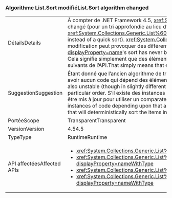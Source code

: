 ### <a name="listsort-algorithm-changed"></a><span data-ttu-id="8924d-101">Algorithme List.Sort modifié</span><span class="sxs-lookup"><span data-stu-id="8924d-101">List.Sort algorithm changed</span></span>

|   |   |
|---|---|
|<span data-ttu-id="8924d-102">Détails</span><span class="sxs-lookup"><span data-stu-id="8924d-102">Details</span></span>|<span data-ttu-id="8924d-103">À compter de .NET Framework 4.5, <xref:System.Collections.Generic.List%601?displayProperty=name>d’algorithme de tri a changé (pour un tri approfondie au lieu d’un tri rapide).</span><span class="sxs-lookup"><span data-stu-id="8924d-103">Beginning in .NET Framework 4.5, <xref:System.Collections.Generic.List%601?displayProperty=name>'s sort algorithm has changed (to be an introspective sort instead of a quick sort).</span></span> <span data-ttu-id="8924d-104"><xref:System.Collections.Generic.List%601?displayProperty=name>de tri n’a jamais été stable, mais cette modification peut provoquer des différents scénarios trier les manières instable.</span><span class="sxs-lookup"><span data-stu-id="8924d-104"><xref:System.Collections.Generic.List%601?displayProperty=name>'s sort has never been stable, but this change may cause different scenarios to sort in unstable ways.</span></span> <span data-ttu-id="8924d-105">Cela signifie simplement que des éléments équivalents peuvent effectuer un tri dans des ordres différents dans les appels suivants de l’API.</span><span class="sxs-lookup"><span data-stu-id="8924d-105">That simply means that equivalent items may sort in different orders in subsequent calls of the API.</span></span>|
|<span data-ttu-id="8924d-106">Suggestion</span><span class="sxs-lookup"><span data-stu-id="8924d-106">Suggestion</span></span>|<span data-ttu-id="8924d-107">Étant donné que l’ancien algorithme de tri a été également instable (bien que de manière légèrement différente), il ne doit y avoir aucun code qui dépend des éléments équivalents toujours tri dans un ordre particulier.</span><span class="sxs-lookup"><span data-stu-id="8924d-107">Because the old sort algorithm was also unstable (though in slightly different ways), there should be no code that depends on equivalent items always sorting in a particular order.</span></span> <span data-ttu-id="8924d-108">S’il existe des instances de code en fonction de qui et de chance avec l’ancien comportement, ce code doit être mis à jour pour utiliser un comparateur qui sera de façon déterministe triez les éléments dans l’ordre souhaité.</span><span class="sxs-lookup"><span data-stu-id="8924d-108">If there are instances of code depending upon that and being lucky with the old behavior, that code should be updated to use a comparer that will deterministically sort the items in the desired order.</span></span>|
|<span data-ttu-id="8924d-109">Portée</span><span class="sxs-lookup"><span data-stu-id="8924d-109">Scope</span></span>|<span data-ttu-id="8924d-110">Transparent</span><span class="sxs-lookup"><span data-stu-id="8924d-110">Transparent</span></span>|
|<span data-ttu-id="8924d-111">Version</span><span class="sxs-lookup"><span data-stu-id="8924d-111">Version</span></span>|<span data-ttu-id="8924d-112">4.5</span><span class="sxs-lookup"><span data-stu-id="8924d-112">4.5</span></span>|
|<span data-ttu-id="8924d-113">Type</span><span class="sxs-lookup"><span data-stu-id="8924d-113">Type</span></span>|<span data-ttu-id="8924d-114">Runtime</span><span class="sxs-lookup"><span data-stu-id="8924d-114">Runtime</span></span>|
|<span data-ttu-id="8924d-115">API affectées</span><span class="sxs-lookup"><span data-stu-id="8924d-115">Affected APIs</span></span>|<ul><li><xref:System.Collections.Generic.List%601.Sort?displayProperty=nameWithType></li><li><xref:System.Collections.Generic.List%601.Sort(System.Collections.Generic.IComparer{%600})?displayProperty=nameWithType></li><li><xref:System.Collections.Generic.List%601.Sort(System.Comparison{%600})?displayProperty=nameWithType></li><li><xref:System.Collections.Generic.List%601.Sort(System.Int32,System.Int32,System.Collections.Generic.IComparer{%600})?displayProperty=nameWithType></li></ul>|

